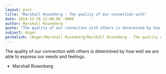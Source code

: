 ```yaml
---
layout: post
title: "Marshall Rosenberg - The quality of our connection with"
date: 2024-12-28 12:00:00 -0000
author: Marshall Rosenberg
quote: "The quality of our connection with others is determined by how well we are able to express our needs and feelings."
subject: Anger
permalink: /Anger/Marshall Rosenberg/Marshall Rosenberg - The quality of our connection with
---
```


The quality of our connection with others is determined by how well we are able to express our needs and feelings.

- Marshall Rosenberg
